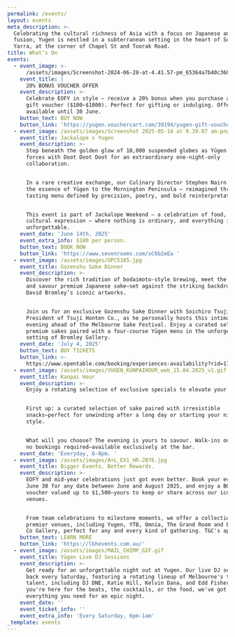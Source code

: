 ```yaml
---
permalink: /events/
layout: events
meta_description: >-
  Celebrating the cultural richness of Asia with a focus on Japanese and Asian
  fusion, Yugen is nestled in a subterranean setting in the heart of South
  Yarra, at the corner of Chapel St and Toorak Road.
title: What’s On
events:
  - event_image: >-
      /assets/images/Screenshot-2024-06-28-at-4.41.57-pm_65364a7b40c368df6e5496c57d49c153.jpeg
    event_title: |
      20% BONUS VOUCHER OFFER
    event_description: >-
      Celebrate EOFY in style — receive a 20% bonus when you purchase a Yūgen
      gift voucher ($100–$1000). Perfect for gifting or indulging. Offer
      available until 30 June.
    button_text: BUY NOW
    button_link: 'https://yugen.vouchercart.com/39194/yugen-gift-voucher'
  - event_image: /assets/images/Screenshot 2025-05-14 at 9.39.07 am.png
    event_title: Jackalope x Yugen
    event_description: >-
      Step beneath the golden glow of 10,000 suspended globes as Yūgen joins
      forces with Doot Doot Doot for an extraordinary one-night-only
      collaboration.


      In a rare creative exchange, our Culinary Director Stephen Nairn brings
      the essence of Yūgen to the Mornington Peninsula — reimagined through a
      tasting menu defined by precision, poetry, and bold reinterpretation.


      This event is part of Jackalope Weekend — a celebration of food, art, and
      cultural expression — where nothing is ordinary, and everything is
      unforgettable.
    event_date: 'June 14th, 2025'
    event_extra_info: $180 per person.
    button_text: BOOK NOW
    button_link: 'https://www.sevenrooms.com/xC6b2eEa '
  - event_image: /assets/images/UPC5165.jpg
    event_title: Gozenshu Sake Dinner
    event_description: >-
      Discover the rich tradition of bodaimoto-style brewing, meet the maker,
      and savour premium Japanese sake—set against the striking backdrop of
      David Bromley’s iconic artworks.


      Join us for an exclusive Gozenshu Sake Dinner with Soichiro Tsuji,
      President of Tsuji Honten Co., as he personally hosts this intimate
      evening ahead of the Melbourne Sake Festival. Enjoy a curated selection of
      premium sakes paired with a four-course Yūgen menu in the unforgettable
      setting of Bromley Gallery.
    event_date: 'July 4, 2025'
    button_text: BUY TICKETS
    button_link: >-
      https://www.opentable.com/booking/experiences-availability?rid=170390&restref=170390&experienceId=480328&utm_source=external&utm_medium=referral&utm_campaign=shared
  - event_image: /assets/images/YUGEN_KUNPAIHOUR_web_15.04.2025_v1.gif
    event_title: Kanpai Hour
    event_description: >-
      Enjoy a rotating selection of exclusive specials to elevate your evening.


      First up: a curated selection of sake paired with irresistible
      snacks—perfect for unwinding after a long day or starting your night in
      style.


      What will you choose? The evening is yours to savour. Walk-ins only, with
      no bookings required—available exclusively at the bar.
    event_date: 'Everyday, 6-8pm. '
  - event_image: /assets/images/A+L_EX1_HR-2876.jpg
    event_title: Bigger Events. Better Rewards.
    event_description: >-
      EOFY and mid-year celebrations just got even better. Book your event by
      June 30 for any date between June and August 2025, and enjoy a BONUS gift
      voucher valued up to $1,500—yours to keep or share across our iconic
      venues.


      From team celebrations to milestone moments, we offer a collection of
      premier venues, including Yugen, YTB, Omnia, The Grand Room and Bromley &
      Co Gallery, perfect for any and every kind of gathering. T&C's apply.
    button_text: LEARN MORE
    button_link: 'https://lkhevents.com.au/'
  - event_image: /assets/images/MAIL_CHIMP_GIF.gif
    event_title: Yūgen Live DJ Sessions
    event_description: >-
      Get ready for an unforgettable night out at Yugen. Our live DJ sets are
      back every Saturday, featuring a rotating lineup of Melbourne's top
      talent, including DJ DNE, Katie Hill, Kelvin Dana, and Edd Fisher. Whether
      you're here for the beats, the cocktails, or the food, we've got
      everything you need for an epic night.
    event_date: ''
    event_ticket_info: ''
    event_extra_info: 'Every Saturday, 6pm-1am'
_template: events
---
```


